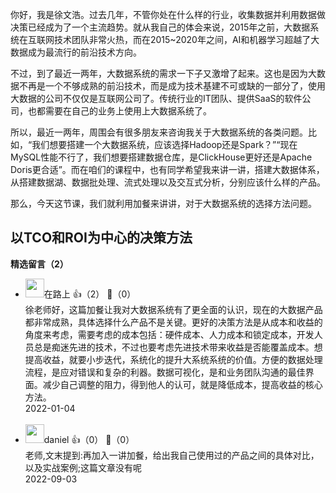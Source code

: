 你好，我是徐文浩。过去几年，不管你处在什么样的行业，收集数据并利用数据做决策已经成为了一个主流趋势。就从我自己的体会来说，2015年之前，大数据系统在互联网技术团队非常火热，而在2015~2020年之间，AI和机器学习超越了大数据成为最流行的前沿技术方向。

不过，到了最近一两年，大数据系统的需求一下子又激增了起来。这也是因为大数据不再是一个不够成熟的前沿技术，而是成为技术基建不可或缺的一部分了，使用大数据的公司不仅仅是互联网公司了。传统行业的IT团队、提供SaaS的软件公司，也都需要在自己的业务上使用上大数据系统了。

所以，最近一两年，周围会有很多朋友来咨询我关于大数据系统的各类问题。比如，“我们想要搭建一个大数据系统，应该选择Hadoop还是Spark？”“现在MySQL性能不行了，我们想要搭建数据仓库，是ClickHouse更好还是Apache Doris更合适”。而在咱们的课程中，也有同学希望我来讲一讲，搭建大数据体系，从搭建数据湖、数据批处理、流式处理以及交互式分析，分别应该什么样的产品。

那么，今天这节课，我们就利用加餐来讲讲，对于大数据系统的选择方法问题。

## 以TCO和ROI为中心的决策方法
<div><strong>精选留言（2）</strong></div><ul>
<li><img src="https://static001.geekbang.org/account/avatar/00/15/66/8f/02be926d.jpg" width="30px"><span>在路上</span> 👍（2） 💬（0）<div>徐老师好，这篇加餐让我对大数据系统有了更全面的认识，现在的大数据产品都非常成熟，具体选择什么产品不是关键。更好的决策方法是从成本和收益的角度来考虑，需要考虑的成本包括：硬件成本、人力成本和锁定成本，开发人员总是痴迷先进的技术，不过也要考虑先进技术带来收益是否能覆盖成本。想提高收益，就要小步迭代，系统化的提升大系统系统的价值。方便的数据处理流程，是应对错误和复杂的利器。数据可视化，是和业务团队沟通的最佳界面。减少自己调整的阻力，得到他人的认可，就是降低成本，提高收益的核心方法。</div>2022-01-04</li><br/><li><img src="http://thirdwx.qlogo.cn/mmopen/vi_32/W1PlnmwrahCuuqscUGgdDERlbzRS63iaNicUln9BwjVOIn6dj1F8SCqA6Gxbmm7GGia809QJzu5fXCaHWVLpLHetg/132" width="30px"><span>daniel</span> 👍（0） 💬（0）<div>老师,文末提到:再加入一讲加餐，给出我自己使用过的产品之间的具体对比，以及实战案例;这篇文章没有呢</div>2022-09-03</li><br/>
</ul>